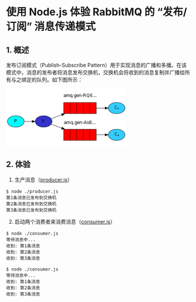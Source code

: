 # 使用 Node.js 体验 RabbitMQ 的 “发布/订阅” 消息传递模式

## 1. 概述

发布订阅模式（Publish-Subscribe Pattern）用于实现消息的广播和多播。在该模式中，消息的发布者将消息发布交换机，交换机会将收到的消息复制并广播给所有与之绑定的队列。如下图所示：

![发布订阅模式.png](publish-subscribe.png)

## 2. 体验

1. 生产消息（[producer.js](producer.js)）

```shell
$ node ./producer.js
第1条消息已发布到交换机
第2条消息已发布到交换机
第3条消息已发布到交换机
```

2. 启动两个消费者来消费消息（[consumer.js](consumer.js)）

```shell
$ node ./consumer.js
等待消息中...
收到: 第1条消息
收到: 第2条消息
收到: 第3条消息
```

```shell
$ node ./consumer.js
等待消息中...
收到: 第1条消息
收到: 第2条消息
收到: 第3条消息
```
